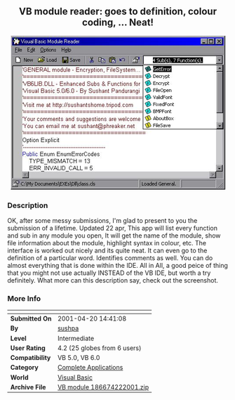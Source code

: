 ﻿<div align="center">

## VB module reader: goes to definition, colour coding, \.\.\. Neat\!

<img src="PIC2001419131203735.jpg">
</div>

### Description

OK, after some messy submissions, I'm glad to present to you the submission of a lifetime. Updated 22 apr, This app will list every function and sub in any module you open, It will get the name of the module, show file information about the module, highlight syntax in colour, etc. The interface is worked out nicely and its quite neat. It can even go to the definition of a particular word. Identifies comments as well. You can do almost everything that is done within the IDE. All in All, a good peice of thing that you might not use actually INSTEAD of the VB IDE, but worth a try definitely. What more can this description say, check out the screenshot.
 
### More Info
 


<span>             |<span>
---                |---
**Submitted On**   |2001-04-20 14:41:08
**By**             |[sushpa](https://github.com/Planet-Source-Code/PSCIndex/blob/master/ByAuthor/sushpa.md)
**Level**          |Intermediate
**User Rating**    |4.2 (25 globes from 6 users)
**Compatibility**  |VB 5\.0, VB 6\.0
**Category**       |[Complete Applications](https://github.com/Planet-Source-Code/PSCIndex/blob/master/ByCategory/complete-applications__1-27.md)
**World**          |[Visual Basic](https://github.com/Planet-Source-Code/PSCIndex/blob/master/ByWorld/visual-basic.md)
**Archive File**   |[VB module 186674222001\.zip](https://github.com/Planet-Source-Code/sushpa-vb-module-reader-goes-to-definition-colour-coding-neat__1-22518/archive/master.zip)








